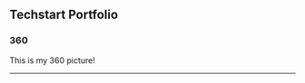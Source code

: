 ## Techstart Portfolio



### 360

This is my 360 picture!

<script src="//360.vizor.io/scripts/embed.js" data-vizorurl="https://360.vizor.io/embed/v/qxqaw" ></script>

***
